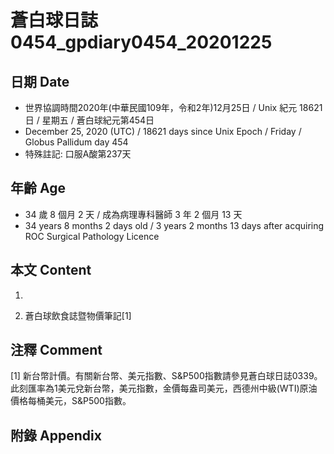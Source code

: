 [_metadata_:encoding]: - "utf-8"
[_metadata_:language]: - "zh-Hant-TW"
[_metadata_:fileformat]: - "markdown"
[_metadata_:MIME_type]: - "text/plain"
[_metadata_:markdown_version]: - "commonmark version 0.29"
[_metadata_:markdown_spec]: - "https://spec.commonmark.org/0.29/"

# 蒼白球日誌0454_gpdiary0454_20201225 #

## 日期 Date ##

* 世界協調時間2020年(中華民國109年，令和2年)12月25日 / Unix 紀元 18621 日 / 星期五 / 蒼白球紀元第454日
* December 25, 2020 (UTC) / 18621 days since Unix Epoch / Friday / Globus Pallidum day 454
* 特殊註記: 口服A酸第237天

## 年齡 Age ##

* 34 歲 8 個月 2 天 / 成為病理專科醫師 3 年 2 個月 13 天
* 34 years 8 months 2 days old / 3 years 2 months 13 days after acquiring ROC Surgical Pathology Licence

## 本文 Content ##

1. 

    
2. 蒼白球飲食誌暨物價筆記[1]

    

## 注釋 Comment ##

[1] 新台幣計價。有關新台幣、美元指數、S&P500指數請參見蒼白球日誌0339。此刻匯率為1美元兌新台幣，美元指數，金價每盎司美元，西德州中級(WTI)原油價格每桶美元，S&P500指數。



## 附錄 Appendix ##

